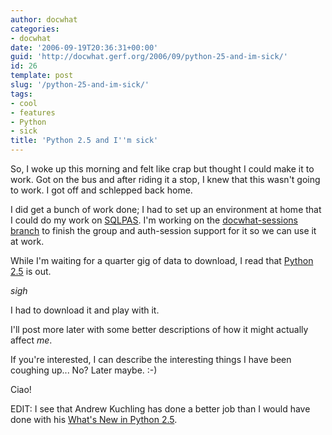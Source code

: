 ```yaml
---
author: docwhat
categories:
- docwhat
date: '2006-09-19T20:36:31+00:00'
guid: 'http://docwhat.gerf.org/2006/09/python-25-and-im-sick/'
id: 26
template: post
slug: '/python-25-and-im-sick/'
tags:
- cool
- features
- Python
- sick
title: 'Python 2.5 and I''m sick'
---
```


So, I woke up this morning and felt like crap but thought I could make
it to work. Got on the bus and after riding it a stop, I knew that this
wasn't going to work. I got off and schlepped back home.

I did get a bunch of work done; I had to set up an environment at home
that I could do my work on
[SQLPAS](http://plone.org/products/sqlpasplugin). I'm working on the
[docwhat-sessions
branch](http://svn.plone.org/svn/collective/PASPlugins/SQLPASPlugin/branches/docwhat-sessions/)
to finish the group and auth-session support for it so we can use it at
work.

While I'm waiting for a quarter gig of data to download, I read that
[Python 2.5](http://www.python.org/download/releases/2.5/) is out.

*sigh*

I had to download it and play with it.

I'll post more later with some better descriptions of how it might
actually affect *me*.

If you're interested, I can describe the interesting things I have been
coughing up... No? Later maybe. :-)

Ciao!

EDIT: I see that Andrew Kuchling has done a better job than I would have
done with his [What's New in Python
2.5](http://docs.python.org/whatsnew/whatsnew25.html).
